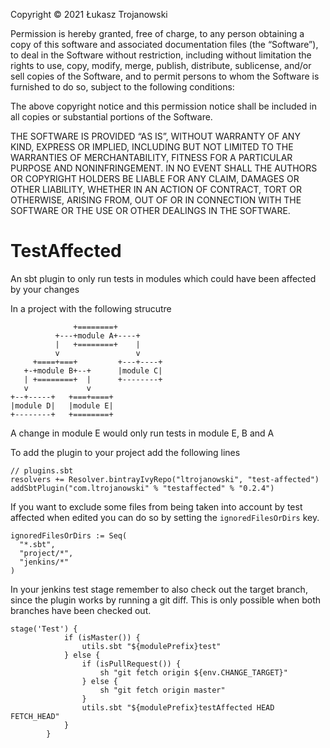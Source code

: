 Copyright © 2021 Łukasz Trojanowski

Permission is hereby granted, free of charge, to any person obtaining a copy of this software and associated documentation files (the “Software”), to deal in the Software without restriction, including without limitation the rights to use, copy, modify, merge, publish, distribute, sublicense, and/or sell copies of the Software, and to permit persons to whom the Software is furnished to do so, subject to the following conditions:

The above copyright notice and this permission notice shall be included in all copies or substantial portions of the Software.

THE SOFTWARE IS PROVIDED “AS IS”, WITHOUT WARRANTY OF ANY KIND, EXPRESS OR IMPLIED, INCLUDING BUT NOT LIMITED TO THE WARRANTIES OF MERCHANTABILITY, FITNESS FOR A PARTICULAR PURPOSE AND NONINFRINGEMENT. IN NO EVENT SHALL THE AUTHORS OR COPYRIGHT HOLDERS BE LIABLE FOR ANY CLAIM, DAMAGES OR OTHER LIABILITY, WHETHER IN AN ACTION OF CONTRACT, TORT OR OTHERWISE, ARISING FROM, OUT OF OR IN CONNECTION WITH THE SOFTWARE OR THE USE OR OTHER DEALINGS IN THE SOFTWARE.

# TestAffected
An sbt plugin to only run tests in modules which could have been affected by your changes

In a project with the following strucutre

                  +========+
              +---+module A+----+
              |   +========+    |
              v                 v
         +====+===+         +---+----+
       +-+module B+--+      |module C|
       | +========+  |      +--------+
       v             v
    +--+-----+   +===+====+
    |module D|   |module E|
    +--------+   +========+
A change in module E would only run tests in module E, B and A

To add the plugin to your project add the following lines

    // plugins.sbt
    resolvers += Resolver.bintrayIvyRepo("ltrojanowski", "test-affected")
    addSbtPlugin("com.ltrojanowski" % "testaffected" % "0.2.4")


If you want to exclude some files from being taken into account by test affected when edited you can do so by setting the `ignoredFilesOrDirs` key.

    ignoredFilesOrDirs := Seq(
      "*.sbt",
      "project/*",
      "jenkins/*"
    )

In your jenkins test stage remember to also check out the target branch, since the plugin works by running a git diff. This is only possible when both branches have been checked out.

    stage('Test') {
                if (isMaster()) {
                    utils.sbt "${modulePrefix}test"
                } else {
                    if (isPullRequest()) {
                        sh "git fetch origin ${env.CHANGE_TARGET}"
                    } else {
                        sh "git fetch origin master"
                    }
                    utils.sbt "${modulePrefix}testAffected HEAD FETCH_HEAD"
                }
            }
